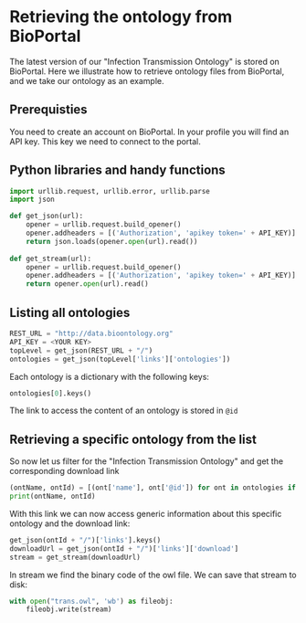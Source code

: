 # Retrieving the ontology from BioPortal

The latest version of our "Infection Transmission Ontology" is stored on BioPortal.
Here we illustrate how to retrieve ontology files from BioPortal, and we take our ontology as an example.

## Prerequisties
You need to create an account on BioPortal. In your profile you will find an API key. This key we need to connect to the portal.

## Python libraries and handy functions
```py
import urllib.request, urllib.error, urllib.parse
import json

def get_json(url):
    opener = urllib.request.build_opener()
    opener.addheaders = [('Authorization', 'apikey token=' + API_KEY)]
    return json.loads(opener.open(url).read())
    
def get_stream(url):
	opener = urllib.request.build_opener()
	opener.addheaders = [('Authorization', 'apikey token=' + API_KEY)]
	return opener.open(url).read()
```

## Listing all ontologies

```py
REST_URL = "http://data.bioontology.org"
API_KEY = <YOUR KEY>
topLevel = get_json(REST_URL + "/")
ontologies = get_json(topLevel['links']['ontologies'])
```
Each ontology is a dictionary with the following keys:

```py
ontologies[0].keys()
```
The link to access the content of an ontology is stored in `@id`

## Retrieving a specific ontology from the list
So now let us filter for the "Infection Transmission Ontology" and get the corresponding download link

```py
(ontName, ontId) = [(ont['name'], ont['@id']) for ont in ontologies if ont['name'] == "Infection Transmission Ontology"][0]
print(ontName, ontId)
```

With this link we can now access generic information about this specific ontology and the download link:

```py
get_json(ontId + "/")['links'].keys()
downloadUrl = get_json(ontId + "/")['links']['download']
stream = get_stream(downloadUrl)
```
In stream we find the binary code of the owl file.
We can save that stream to disk:

```py
with open("trans.owl", 'wb') as fileobj:
    fileobj.write(stream)
```


